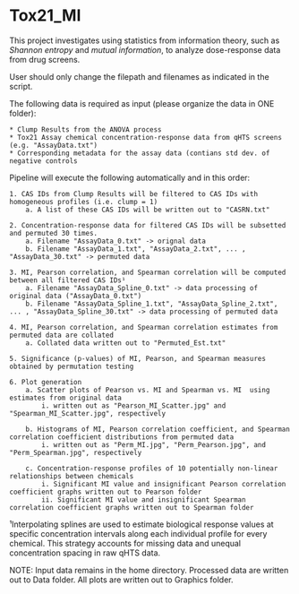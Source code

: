 # Tox21_MI


This project investigates using statistics from information theory, such as *Shannon entropy* and *mutual information*, to analyze dose-response data from drug screens. 


User should only change the filepath and filenames as indicated in the script.

The following data is required as input (please organize the data in ONE folder):

	* Clump Results from the ANOVA process
	* Tox21 Assay chemical concentration-response data from qHTS screens (e.g. "AssayData.txt")
	* Corresponding metadata for the assay data (contians std dev. of negative controls

Pipeline will execute the following automatically and in this order:

	1. CAS IDs from Clump Results will be filtered to CAS IDs with homogeneous profiles (i.e. clump = 1)
		a. A list of these CAS IDs will be written out to "CASRN.txt"

	2. Concentration-response data for filtered CAS IDs will be subsetted and permuted 30 times.
		a. Filename "AssayData_0.txt" -> orignal data
		b. Filename "AssayData_1.txt", "AssayData_2.txt", ... , "AssayData_30.txt" -> permuted data

	3. MI, Pearson correlation, and Spearman correlation will be computed between all filtered CAS IDs¹
		a. Filename "AssayData_Spline_0.txt" -> data processing of original data ("AssayData_0.txt")
		b. Filename "AssayData_Spline_1.txt", "AssayData_Spline_2.txt", ... , "AssayData_Spline_30.txt" -> data processing of permuted data

	4. MI, Pearson correlation, and Spearman correlation estimates from permuted data are collated
		a. Collated data written out to "Permuted_Est.txt"

	5. Significance (p-values) of MI, Pearson, and Spearman measures obtained by permutation testing 
	
	6. Plot generation
		a. Scatter plots of Pearson vs. MI and Spearman vs. MI  using estimates from original data
			i. written out as "Pearson_MI_Scatter.jpg" and "Spearman_MI_Scatter.jpg", respectively

		b. Histograms of MI, Pearson correlation coefficient, and Spearman correlation coefficient distributions from permuted data
			i. written out as "Perm_MI.jpg", "Perm_Pearson.jpg", and "Perm_Spearman.jpg", respectively

		c. Concentration-response profiles of 10 potentially non-linear relationships between chemicals
			i. Significant MI value and insignificant Pearson correlation coefficient graphs written out to Pearson folder
			ii. Significant MI value and insignificant Spearman correlation coefficient graphs written out to Spearman folder

¹Interpolating splines are used to estimate biological response values at specific concentration intervals along each individual profile for every chemical. This strategy accounts for missing data and unequal concentration spacing in raw qHTS data.

NOTE: Input data remains in the home directory. Processed data are written out to Data folder. All plots are written out to Graphics folder.






